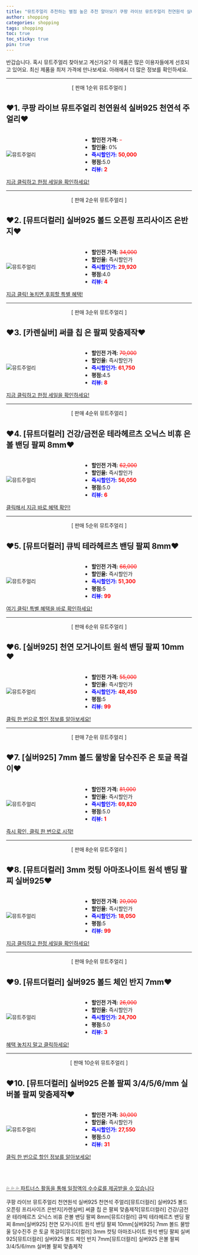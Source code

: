 ```yaml
---
title: "뮤트주얼리 추천하는 별점 높은 추천 알아보기 쿠팡 라이브 뮤트주얼리 천연원석 실버925"
author: shopping
categories: shopping
tags: shopping
toc: true
toc_sticky: true
pin: true
---
```

반갑습니다. 혹시 뮤트주얼리 찾아보고 계신가요?  이 제품은 많은 이용자들에게 선호되고 있어요. 최신 제품을 최저 가격에 만나보세요. 아래에서 더 많은 정보를 확인하세요.

---
<p class="toplist" style="margin: 0 auto; display: block; width: fit-content;">[ 판매 1순위 뮤트주얼리 ]</p>

<h2><strong>❤️1. 쿠팡 라이브 뮤트주얼리 천연원석 실버925 천연석 주얼리❤️</strong></h2>

<div style="display: flex; align-items: center;">
    <div style="flex: 0.4;">
        <img src="https://thumbnail7.coupangcdn.com/thumbnails/remote/230x230ex/image/vendor_inventory/6bee/da69efea2c6b72d1ad55427fc723c3e858b2238ea6fa5d2d4dd131f44009.jpg" alt="뮤트주얼리" style="max-width: 100%;">
    </div>
    <div style="flex: 0.6; margin-left: 10px;">
        <ul>
            <li><strong>할인전 가격:</strong> <del style="color: red;">-</del></li>
            <li><strong>할인율:</strong> 0%</li>
            <li><span style='color:blue'><strong>즉시할인가:</strong></span> <span style='color:red'><strong>50,000</strong></span></li>
            <li><strong>평점:</strong>5.0</li>
            <li><span style='color:blue'><strong>리뷰:</strong></span> <span style='color:red'><strong>2</strong></span></li>
        </ul>
    </div>
</div>
<div class="center">
    <a href="https://selin100587001.github.io?lptag=AF9450613&subid=githubio&pageKey=7668709289&traceid=V0-153&itemId=20451360559&vendorItemId=87531615045" class="myButton">
        지금 클릭하고 한정 세일을 확인하세요!
    </a>
</div>


---
<p class="toplist" style="margin: 0 auto; display: block; width: fit-content;">[ 판매 2순위 뮤트주얼리 ]</p>

<h2><strong>❤️2. [뮤트더컬러] 실버925 볼드 오픈링 프리사이즈 은반지❤️</strong></h2>

<div style="display: flex; align-items: center;">
    <div style="flex: 0.4;">
        <img src="https://thumbnail6.coupangcdn.com/thumbnails/remote/230x230ex/image/vendor_inventory/b7de/dbd871e1bf05ff9723877de8e1dd3afe8cdcba1a65f3d03d97b401c680bf.png" alt="뮤트주얼리" style="max-width: 100%;">
    </div>
    <div style="flex: 0.6; margin-left: 10px;">
        <ul>
            <li><strong>할인전 가격:</strong> <del style="color: red;">34,000</del></li>
            <li><strong>할인율:</strong> 즉시할인가</li>
            <li><span style='color:blue'><strong>즉시할인가:</strong></span> <span style='color:red'><strong>29,920</strong></span></li>
            <li><strong>평점:</strong>4.0</li>
            <li><span style='color:blue'><strong>리뷰:</strong></span> <span style='color:red'><strong>4</strong></span></li>
        </ul>
    </div>
</div>
<div class="center">
    <a href="https://selin100587001.github.io?lptag=AF9450613&subid=githubio&pageKey=7211937918&traceid=V0-153&itemId=18253680411&vendorItemId=85400355600" class="myButton">
        지금 클릭! 놓치면 후회할 특별 혜택!
    </a>
</div>


---
<p class="toplist" style="margin: 0 auto; display: block; width: fit-content;">[ 판매 3순위 뮤트주얼리 ]</p>

<h2><strong>❤️3. [카렌실버] 써클 칩 은 팔찌 맞춤제작❤️</strong></h2>

<div style="display: flex; align-items: center;">
    <div style="flex: 0.4;">
        <img src="https://thumbnail8.coupangcdn.com/thumbnails/remote/230x230ex/image/vendor_inventory/b3fc/e62e38495d70dd5da5ca536748ff214a63c3341ddb6be2b28c28c6cb1eb6.png" alt="뮤트주얼리" style="max-width: 100%;">
    </div>
    <div style="flex: 0.6; margin-left: 10px;">
        <ul>
            <li><strong>할인전 가격:</strong> <del style="color: red;">70,000</del></li>
            <li><strong>할인율:</strong> 즉시할인가</li>
            <li><span style='color:blue'><strong>즉시할인가:</strong></span> <span style='color:red'><strong>61,750</strong></span></li>
            <li><strong>평점:</strong>4.5</li>
            <li><span style='color:blue'><strong>리뷰:</strong></span> <span style='color:red'><strong>8</strong></span></li>
        </ul>
    </div>
</div>
<div class="center">
    <a href="https://selin100587001.github.io?lptag=AF9450613&subid=githubio&pageKey=7211960595&traceid=V0-153&itemId=18253788785&vendorItemId=88530097837" class="myButton">
        지금 클릭하고 한정 세일을 확인하세요!
    </a>
</div>


---
<p class="toplist" style="margin: 0 auto; display: block; width: fit-content;">[ 판매 4순위 뮤트주얼리 ]</p>

<h2><strong>❤️4. [뮤트더컬러] 건강/금전운 테라헤르츠 오닉스 비휴 은볼 밴딩 팔찌 8mm❤️</strong></h2>

<div style="display: flex; align-items: center;">
    <div style="flex: 0.4;">
        <img src="https://thumbnail6.coupangcdn.com/thumbnails/remote/230x230ex/image/vendor_inventory/1fec/1c6e209d42b38c0b9fc64cac6125b22dfa8cfbe24f4d8e41ddfa4b257f95.png" alt="뮤트주얼리" style="max-width: 100%;">
    </div>
    <div style="flex: 0.6; margin-left: 10px;">
        <ul>
            <li><strong>할인전 가격:</strong> <del style="color: red;">62,000</del></li>
            <li><strong>할인율:</strong> 즉시할인가</li>
            <li><span style='color:blue'><strong>즉시할인가:</strong></span> <span style='color:red'><strong>56,050</strong></span></li>
            <li><strong>평점:</strong>5.0</li>
            <li><span style='color:blue'><strong>리뷰:</strong></span> <span style='color:red'><strong>6</strong></span></li>
        </ul>
    </div>
</div>
<div class="center">
    <a href="https://selin100587001.github.io?lptag=AF9450613&subid=githubio&pageKey=7115962921&traceid=V0-153&itemId=17803465279&vendorItemId=84887806795" class="myButton">
        클릭해서 지금 바로 혜택 확인!
    </a>
</div>


---
<p class="toplist" style="margin: 0 auto; display: block; width: fit-content;">[ 판매 5순위 뮤트주얼리 ]</p>

<h2><strong>❤️5. [뮤트더컬러] 큐빅 테라헤르츠 밴딩 팔찌 8mm❤️</strong></h2>

<div style="display: flex; align-items: center;">
    <div style="flex: 0.4;">
        <img src="https://thumbnail7.coupangcdn.com/thumbnails/remote/230x230ex/image/vendor_inventory/4464/91df0fa337cb9acfb899dddd78b5a0f5bac89fb0d904c931d6a944173031.png" alt="뮤트주얼리" style="max-width: 100%;">
    </div>
    <div style="flex: 0.6; margin-left: 10px;">
        <ul>
            <li><strong>할인전 가격:</strong> <del style="color: red;">66,000</del></li>
            <li><strong>할인율:</strong> 즉시할인가</li>
            <li><span style='color:blue'><strong>즉시할인가:</strong></span> <span style='color:red'><strong>51,300</strong></span></li>
            <li><strong>평점:</strong>5</li>
            <li><span style='color:blue'><strong>리뷰:</strong></span> <span style='color:red'><strong>99</strong></span></li>
        </ul>
    </div>
</div>
<div class="center">
    <a href="https://selin100587001.github.io?lptag=AF9450613&subid=githubio&pageKey=7701209022&traceid=V0-153&itemId=20619904215&vendorItemId=87694165759" class="myButton">
        여기 클릭! 특별 혜택을 바로 확인하세요!
    </a>
</div>


---
<p class="toplist" style="margin: 0 auto; display: block; width: fit-content;">[ 판매 6순위 뮤트주얼리 ]</p>

<h2><strong>❤️6. [실버925] 천연 모거나이트 원석 밴딩 팔찌 10mm❤️</strong></h2>

<div style="display: flex; align-items: center;">
    <div style="flex: 0.4;">
        <img src="https://thumbnail8.coupangcdn.com/thumbnails/remote/230x230ex/image/vendor_inventory/228e/35f585a8c429a7d2eb425e18f29c8aef2a05fd8ff2aff56be3756e5c34c7.jpg" alt="뮤트주얼리" style="max-width: 100%;">
    </div>
    <div style="flex: 0.6; margin-left: 10px;">
        <ul>
            <li><strong>할인전 가격:</strong> <del style="color: red;">55,000</del></li>
            <li><strong>할인율:</strong> 즉시할인가</li>
            <li><span style='color:blue'><strong>즉시할인가:</strong></span> <span style='color:red'><strong>48,450</strong></span></li>
            <li><strong>평점:</strong>5</li>
            <li><span style='color:blue'><strong>리뷰:</strong></span> <span style='color:red'><strong>99</strong></span></li>
        </ul>
    </div>
</div>
<div class="center">
    <a href="https://selin100587001.github.io?lptag=AF9450613&subid=githubio&pageKey=7787075183&traceid=V0-153&itemId=21059189557&vendorItemId=88121544735" class="myButton">
        클릭 한 번으로 할인 정보를 알아보세요!
    </a>
</div>


---
<p class="toplist" style="margin: 0 auto; display: block; width: fit-content;">[ 판매 7순위 뮤트주얼리 ]</p>

<h2><strong>❤️7. [실버925] 7mm 볼드 물방울 담수진주 은 토글 목걸이❤️</strong></h2>

<div style="display: flex; align-items: center;">
    <div style="flex: 0.4;">
        <img src="https://thumbnail8.coupangcdn.com/thumbnails/remote/230x230ex/image/vendor_inventory/50a1/d1ac9c8ec872b50bc5d3676f371e351caf3234223961f32a9d200606c9ed.png" alt="뮤트주얼리" style="max-width: 100%;">
    </div>
    <div style="flex: 0.6; margin-left: 10px;">
        <ul>
            <li><strong>할인전 가격:</strong> <del style="color: red;">81,000</del></li>
            <li><strong>할인율:</strong> 즉시할인가</li>
            <li><span style='color:blue'><strong>즉시할인가:</strong></span> <span style='color:red'><strong>69,820</strong></span></li>
            <li><strong>평점:</strong>5.0</li>
            <li><span style='color:blue'><strong>리뷰:</strong></span> <span style='color:red'><strong>1</strong></span></li>
        </ul>
    </div>
</div>
<div class="center">
    <a href="https://selin100587001.github.io?lptag=AF9450613&subid=githubio&pageKey=7564152828&traceid=V0-153&itemId=19934790504&vendorItemId=87034252224" class="myButton">
        즉시 확인, 클릭 한 번으로 시작!
    </a>
</div>


---
<p class="toplist" style="margin: 0 auto; display: block; width: fit-content;">[ 판매 8순위 뮤트주얼리 ]</p>

<h2><strong>❤️8. [뮤트더컬러] 3mm 컷팅 아마조나이트 원석 밴딩 팔찌 실버925❤️</strong></h2>

<div style="display: flex; align-items: center;">
    <div style="flex: 0.4;">
        <img src="https://thumbnail10.coupangcdn.com/thumbnails/remote/230x230ex/image/vendor_inventory/32fc/a01dc19bfacad61f50b84cb70d7cce71c9874cb5f6618d9e2af9cc09d2d7.jpg" alt="뮤트주얼리" style="max-width: 100%;">
    </div>
    <div style="flex: 0.6; margin-left: 10px;">
        <ul>
            <li><strong>할인전 가격:</strong> <del style="color: red;">20,000</del></li>
            <li><strong>할인율:</strong> 즉시할인가</li>
            <li><span style='color:blue'><strong>즉시할인가:</strong></span> <span style='color:red'><strong>18,050</strong></span></li>
            <li><strong>평점:</strong>5</li>
            <li><span style='color:blue'><strong>리뷰:</strong></span> <span style='color:red'><strong>99</strong></span></li>
        </ul>
    </div>
</div>
<div class="center">
    <a href="https://selin100587001.github.io?lptag=AF9450613&subid=githubio&pageKey=7954859692&traceid=V0-153&itemId=21970400417&vendorItemId=89018090150" class="myButton">
        지금 클릭하고 한정 세일을 확인하세요!
    </a>
</div>


---
<p class="toplist" style="margin: 0 auto; display: block; width: fit-content;">[ 판매 9순위 뮤트주얼리 ]</p>

<h2><strong>❤️9. [뮤트더컬러] 실버925 볼드 체인 반지 7mm❤️</strong></h2>

<div style="display: flex; align-items: center;">
    <div style="flex: 0.4;">
        <img src="https://thumbnail6.coupangcdn.com/thumbnails/remote/230x230ex/image/vendor_inventory/09bc/283dfb0a82d68917580bcdb4a1000ba8f6e17cde78e55aef00059a2e11ff.png" alt="뮤트주얼리" style="max-width: 100%;">
    </div>
    <div style="flex: 0.6; margin-left: 10px;">
        <ul>
            <li><strong>할인전 가격:</strong> <del style="color: red;">26,000</del></li>
            <li><strong>할인율:</strong> 즉시할인가</li>
            <li><span style='color:blue'><strong>즉시할인가:</strong></span> <span style='color:red'><strong>24,700</strong></span></li>
            <li><strong>평점:</strong>5.0</li>
            <li><span style='color:blue'><strong>리뷰:</strong></span> <span style='color:red'><strong>3</strong></span></li>
        </ul>
    </div>
</div>
<div class="center">
    <a href="https://selin100587001.github.io?lptag=AF9450613&subid=githubio&pageKey=7100691924&traceid=V0-153&itemId=17723160857&vendorItemId=84887961926" class="myButton">
        혜택 놓치지 말고 클릭하세요!
    </a>
</div>


---
<p class="toplist" style="margin: 0 auto; display: block; width: fit-content;">[ 판매 10순위 뮤트주얼리 ]</p>

<h2><strong>❤️10. [뮤트더컬러] 실버925 은볼 팔찌 3/4/5/6/mm 실버볼 팔찌 맞춤제작❤️</strong></h2>

<div style="display: flex; align-items: center;">
    <div style="flex: 0.4;">
        <img src="https://thumbnail7.coupangcdn.com/thumbnails/remote/230x230ex/image/vendor_inventory/de4a/f3cddbc79eadc5930f1ed40a6e5bf8650d049374368bb93ef2e1b90f3dc4.png" alt="뮤트주얼리" style="max-width: 100%;">
    </div>
    <div style="flex: 0.6; margin-left: 10px;">
        <ul>
            <li><strong>할인전 가격:</strong> <del style="color: red;">30,000</del></li>
            <li><strong>할인율:</strong> 즉시할인가</li>
            <li><span style='color:blue'><strong>즉시할인가:</strong></span> <span style='color:red'><strong>27,550</strong></span></li>
            <li><strong>평점:</strong>5.0</li>
            <li><span style='color:blue'><strong>리뷰:</strong></span> <span style='color:red'><strong>31</strong></span></li>
        </ul>
    </div>
</div>
<div class="center">
    <a href="https://selin100587001.github.io?lptag=AF9450613&subid=githubio&pageKey=6917000596&traceid=V0-153&itemId=16689825121&vendorItemId=83872634144" class="myButton">
        클릭 한 번으로 할인 정보를 알아보세요!
    </a>
</div>

<br><br><br>[💦 💦 💦 파트너스 활동을 통해 일정액의 수수료를 제공받을 수 있습니다](https://link.coupang.com/a/bcpT2c)<br><br>쿠팡 라이브 뮤트주얼리 천연원석 실버925 천연석 주얼리[뮤트더컬러] 실버925 볼드 오픈링 프리사이즈 은반지[카렌실버] 써클 칩 은 팔찌 맞춤제작[뮤트더컬러] 건강/금전운 테라헤르츠 오닉스 비휴 은볼 밴딩 팔찌 8mm[뮤트더컬러] 큐빅 테라헤르츠 밴딩 팔찌 8mm[실버925] 천연 모거나이트 원석 밴딩 팔찌 10mm[실버925] 7mm 볼드 물방울 담수진주 은 토글 목걸이[뮤트더컬러] 3mm 컷팅 아마조나이트 원석 밴딩 팔찌 실버925[뮤트더컬러] 실버925 볼드 체인 반지 7mm[뮤트더컬러] 실버925 은볼 팔찌 3/4/5/6/mm 실버볼 팔찌 맞춤제작